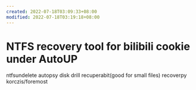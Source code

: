```yaml
---
created: 2022-07-18T03:09:33+08:00
modified: 2022-07-18T03:19:18+08:00
---
```


# NTFS recovery tool for bilibili cookie under AutoUP

ntfsundelete
autopsy
disk drill
recuperabit(good for small files)
recoverpy
korczis/foremost
